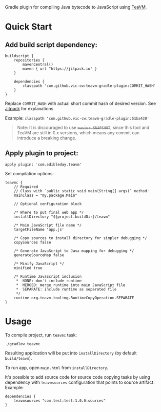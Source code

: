 Gradle plugin for compiling Java bytecode to JavaScript using [TeaVM](http://teavm.org/).

Quick Start
===========

## Add build script dependency:

```
buildscript {
    repositories {
        mavenCentral()
        maven { url "https://jitpack.io" }
    }

    dependencies {
        classpath 'com.github.vic-cw:teavm-gradle-plugin:COMMIT_HASH'
    }
}
```
Replace `COMMIT_HASH` with actual short commit hash of desired version. See [Jitpack](https://jitpack.io/) for explanations.

Example: `classpath 'com.github.vic-cw:teavm-gradle-plugin:51ba430'`

> Note: It is discouraged to use <strike>`master-SNAPSHOT`</strike>, since this tool and TeaVM are still in 0.x versions, which means any commit can introduce a breaking change.

## Apply plugin to project:
```
apply plugin: 'com.edibleday.teavm'
```

Set compilation options:
```
teavmc {
    // Required
    // Class with `public static void main(String[] args)` method:
    mainClass = "my.package.Main"

    // Optional configuration block

    /* Where to put final web app */
    installDirectory "${project.buildDir}/teavm"

    /* Main JavaScript file name */
    targetFileName 'app.js'

    /* Copy sources to install directory for simpler debugging */
    copySources false

    /* Generate JavaScript to Java mapping for debugging */
    generateSourceMap false

    /* Minify JavaScript */
    minified true

    /* Runtime JavaScript inclusion
     *  NONE: don't include runtime
     *  MERGED: merge runtime into main JavaScript file
     *  SEPARATE: include runtime as separated file
     */
    runtime org.teavm.tooling.RuntimeCopyOperation.SEPARATE
}
```

Usage
=====
To compile project, run `teavmc` task:
```
./gradlew teavmc
```

Resulting application will be put into `installDirectory` (by default `build/teavm`).

To run app, open `main.html` from `installDirectory`.

It's possible to add source code for source code copying tasks by using dependency with `teavmsources` configuration that points to source artifact. Example:

```
dependencies {
    teavmsources "com.test:test:1.0.0:sources"
}
```
